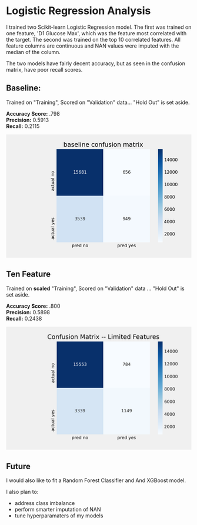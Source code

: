 # Logistic Regression Analysis

I trained two Scikit-learn Logistic Regression model. The first was trained on one feature, 'D1 Glucose Max', which was the feature most correlated with the target. The second was trained on the top 10 correlated features. All feature columns are continuous and NAN values were imputed with the median of the column.

The two models have fairly decent accuracy, but as seen in the confusion matrix, have poor recall scores.

## Baseline:

Trained on "Training", Scored on "Validation" data...
"Hold Out" is set aside.

**Accuracy Score:** .798  
**Precision:** 0.5913  
**Recall:** 0.2115  

![Baseline](./images/baseline_confusion.png)


## Ten Feature

Trained on **scaled** "Training", Scored on "Validation" data ... 
"Hold Out" is set aside.

**Accuracy Score:** .800  
**Precision:** 0.5898  
**Recall:** 0.2438  


![10 Feature](./images/tenfeat_confusion.png)


## Future
I would also like to fit a Random Forest Classifier and And XGBoost model.

I also plan to:
- address class imbalance
- perform smarter imputation of NAN
- tune hyperparamaters of my models